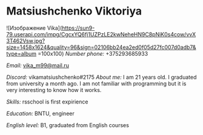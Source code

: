 # Matsiushchenko Viktoriya

![Изображение Vika](https://sun9-79.userapi.com/impg/CgcxYQ6fj1UZPzLE2kwNeheHN9C8pNiK0s4cow/vvX3T462Vsw.jpg?size=1458x1624&quality=96&sign=02106bb24ea2ed0f05d27fc007d0adb7&type=album =100x100)
_Number phone:_ +375293685933

_Email:_ vika_m99@mail.ru

_Discord:_ vikamatsiushchenko#2175
_About me:_ I am 21 years old. I graduated from university a month ago. I am not familiar with programming but it is very interesting to know how it works.

_Skills:_ rsschool is first expirience

_Education:_ BNTU, engineer

_English level:_ B1, graduated from English courses
